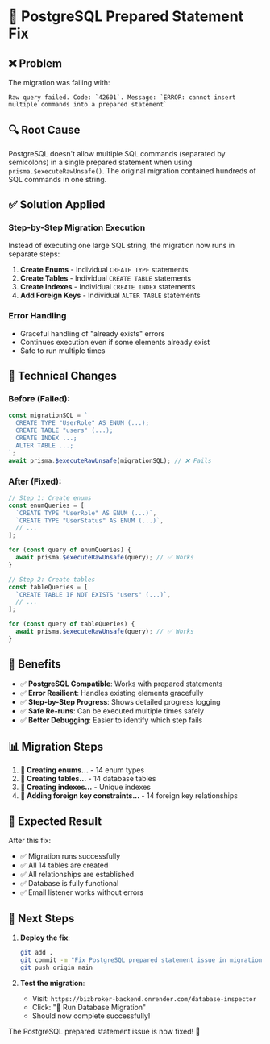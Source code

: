 # 🔧 PostgreSQL Prepared Statement Fix

## ❌ Problem
The migration was failing with:
```
Raw query failed. Code: `42601`. Message: `ERROR: cannot insert multiple commands into a prepared statement`
```

## 🔍 Root Cause
PostgreSQL doesn't allow multiple SQL commands (separated by semicolons) in a single prepared statement when using `prisma.$executeRawUnsafe()`. The original migration contained hundreds of SQL commands in one string.

## ✅ Solution Applied

### **Step-by-Step Migration Execution**
Instead of executing one large SQL string, the migration now runs in separate steps:

1. **Create Enums** - Individual `CREATE TYPE` statements
2. **Create Tables** - Individual `CREATE TABLE` statements  
3. **Create Indexes** - Individual `CREATE INDEX` statements
4. **Add Foreign Keys** - Individual `ALTER TABLE` statements

### **Error Handling**
- Graceful handling of "already exists" errors
- Continues execution even if some elements already exist
- Safe to run multiple times

## 🔧 Technical Changes

### Before (Failed):
```javascript
const migrationSQL = `
  CREATE TYPE "UserRole" AS ENUM (...);
  CREATE TABLE "users" (...);
  CREATE INDEX ...;
  ALTER TABLE ...;
`;
await prisma.$executeRawUnsafe(migrationSQL); // ❌ Fails
```

### After (Fixed):
```javascript
// Step 1: Create enums
const enumQueries = [
  `CREATE TYPE "UserRole" AS ENUM (...)`,
  `CREATE TYPE "UserStatus" AS ENUM (...)`,
  // ...
];

for (const query of enumQueries) {
  await prisma.$executeRawUnsafe(query); // ✅ Works
}

// Step 2: Create tables
const tableQueries = [
  `CREATE TABLE IF NOT EXISTS "users" (...)`,
  // ...
];

for (const query of tableQueries) {
  await prisma.$executeRawUnsafe(query); // ✅ Works
}
```

## 🚀 Benefits

- ✅ **PostgreSQL Compatible**: Works with prepared statements
- ✅ **Error Resilient**: Handles existing elements gracefully
- ✅ **Step-by-Step Progress**: Shows detailed progress logging
- ✅ **Safe Re-runs**: Can be executed multiple times safely
- ✅ **Better Debugging**: Easier to identify which step fails

## 📊 Migration Steps

1. **🔄 Creating enums...** - 14 enum types
2. **🔄 Creating tables...** - 14 database tables
3. **🔄 Creating indexes...** - Unique indexes
4. **🔄 Adding foreign key constraints...** - 14 foreign key relationships

## 🎯 Expected Result

After this fix:
- ✅ Migration runs successfully
- ✅ All 14 tables are created
- ✅ All relationships are established
- ✅ Database is fully functional
- ✅ Email listener works without errors

## 🚀 Next Steps

1. **Deploy the fix**:
   ```bash
   git add .
   git commit -m "Fix PostgreSQL prepared statement issue in migration"
   git push origin main
   ```

2. **Test the migration**:
   - Visit: `https://bizbroker-backend.onrender.com/database-inspector`
   - Click: "🚀 Run Database Migration"
   - Should now complete successfully!

The PostgreSQL prepared statement issue is now fixed! 🎉
